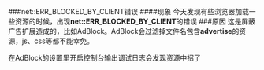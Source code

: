###net::ERR_BLOCKED_BY_CLIENT错误
####现象
今天发现有些浏览器加载一些资源的时候，出现**net::ERR_BLOCKED_BY_CLIENT**的错误
###原因
这是屏蔽广告扩展造成的，比如AdBlock。AdBlock会过滤掉文件名包含**advertise**的资源，js、css等都不能幸免。

在AdBlock的设置里开启控制台输出调试日志会发现资源中招了
![]()